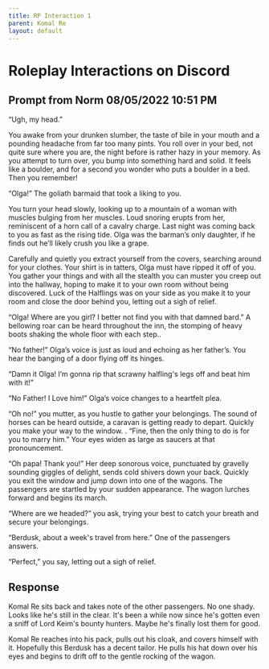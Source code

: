 ```yaml
---
title: RP Interaction 1
parent: Komal Re
layout: default
---
```


# Roleplay Interactions on Discord
## Prompt from Norm 08/05/2022 10:51 PM
 
“Ugh, my head.” 

You awake from your drunken slumber, the taste of bile in your mouth and a pounding headache from far too many pints. You roll over in your bed, not quite sure where you are, the night before is rather hazy in your memory.  As you attempt to turn over, you bump into something hard and solid.  It feels like a boulder, and for a second you wonder who puts a boulder in a bed.  Then you remember!

“Olga!” The goliath barmaid that took a liking to you.

You turn your head slowly, looking up to a mountain of a woman with muscles bulging from her muscles.  Loud snoring erupts from her, reminiscent of a horn call of a cavalry charge. Last night was coming back to you as fast as the rising tide.  Olga was the barman’s only daughter, if he finds out he’ll likely crush you like a grape.

Carefully and quietly you extract yourself from the covers, searching around for your clothes.  Your shirt is in tatters, Olga must have ripped it off of you.  You gather your things and with all the stealth you can muster you creep out into the hallway, hoping to make it to your own room without being discovered.  Luck of the Halflings was on your side as you make it to your room and close the door behind you, letting out a sigh of relief.

“Olga!  Where are you girl?  I better not find you with that damned bard.”  A bellowing roar can be heard throughout the inn, the stomping of heavy boots shaking the whole floor with each step..

“No father!” Olga’s voice is just as loud and echoing as her father’s.  You hear the banging of a door flying off its hinges.

“Damn it Olga!  I’m gonna rip that scrawny halfling's legs off and beat him with it!”

“No Father!  I Love him!” Olga’s voice changes to a heartfelt plea.

“Oh no!” you mutter, as you hustle to gather your belongings.  The sound of horses can be heard outside, a caravan is getting ready to depart.  Quickly you make your way to the window.
.
“Fine, then the only thing to do is for you to marry him.”  Your eyes widen as large as saucers at that pronouncement.

“Oh papa! Thank you!” Her deep sonorous voice, punctuated by gravelly sounding giggles of delight, sends cold shivers down your back.  Quickly you exit the window and jump down into one of the wagons.  The passengers are startled by your sudden appearance.  The wagon lurches forward and begins its march.

“Where are we headed?” you ask, trying your best to catch your breath and secure your belongings.

“Berdusk, about a week's travel from here.” One of the passengers answers.

“Perfect,” you say, letting out a sigh of relief.

## Response
Komal Re sits back and takes note of the other passengers. No one shady. Looks like he's still in the clear. It's been a while now since he's gotten even a sniff of Lord Keim's bounty hunters. Maybe he's finally lost them for good.

Komal Re reaches into his pack, pulls out his cloak, and covers himself with it. Hopefully this Berdusk has a decent tailor. He pulls his hat down over his eyes and begins to drift off to the gentle rocking of the wagon.
